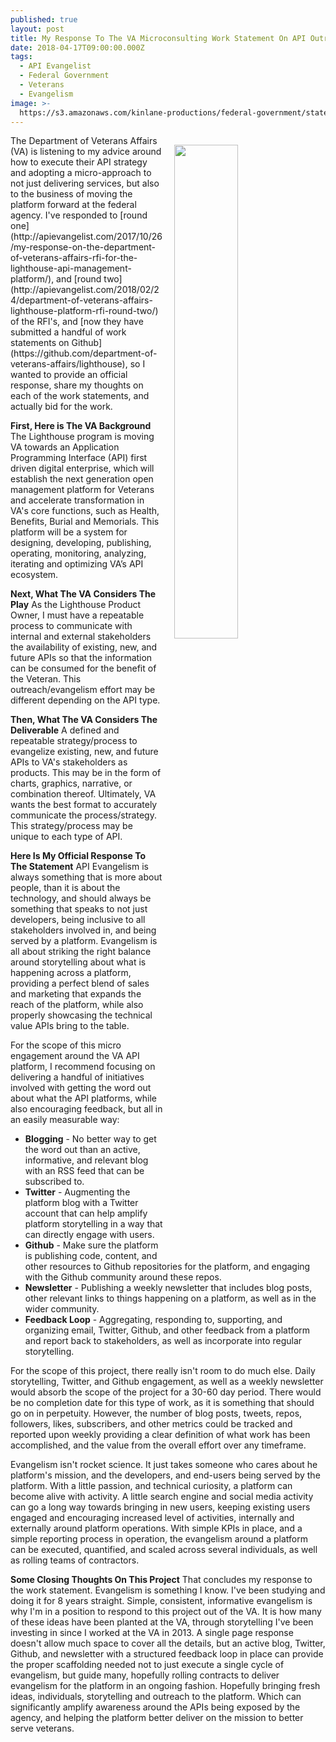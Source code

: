 ```yaml
---
published: true
layout: post
title: My Response To The VA Microconsulting Work Statement On API Outreach
date: 2018-04-17T09:00:00.000Z
tags:
  - API Evangelist
  - Federal Government
  - Veterans
  - Evangelism
image: >-
  https://s3.amazonaws.com/kinlane-productions/federal-government/state-2017/kin-lane-presidential-innovation-fellow.png
---
```

<p><img src="{{ page.image }}" width="45%" align="right" style="padding: 15px;" /></p>The Department of Veterans Affairs (VA) is listening to my advice around how to execute their API strategy and adopting a micro-approach to not just delivering services, but also to the business of moving the platform forward at the federal agency. I've responded to [round one](http://apievangelist.com/2017/10/26/my-response-on-the-department-of-veterans-affairs-rfi-for-the-lighthouse-api-management-platform/), and [round two](http://apievangelist.com/2018/02/24/department-of-veterans-affairs-lighthouse-platform-rfi-round-two/) of the RFI's, and [now they have submitted a handful of work statements on Github](https://github.com/department-of-veterans-affairs/lighthouse), so I wanted to provide an official response, share my thoughts on each of the work statements, and actually bid for the work.

**First, Here is The VA Background**
The Lighthouse program is moving VA towards an Application Programming Interface (API) first driven digital enterprise, which will establish the next generation open management platform for Veterans and accelerate transformation in VA's core functions, such as Health, Benefits, Burial and Memorials. This platform will be a system for designing, developing, publishing, operating, monitoring, analyzing, iterating and optimizing VA’s API ecosystem.

**Next, What The VA Considers The Play**
As the Lighthouse Product Owner, I must have a repeatable process to communicate with internal and external stakeholders the availability of existing, new, and future APIs so that the information can be consumed for the benefit of the Veteran. This outreach/evangelism effort may be different depending on the API type.

**Then, What The VA Considers The Deliverable**
A defined and repeatable strategy/process to evangelize existing, new, and future APIs to VA's stakeholders as products. This may be in the form of charts, graphics, narrative, or combination thereof. Ultimately, VA wants the best format to accurately communicate the process/strategy. This strategy/process may be unique to each type of API.

**Here Is My Official Response To The Statement**
API Evangelism is always something that is more about people, than it is about the technology, and should always be something that speaks to not just developers, being inclusive to all stakeholders involved in, and being served by a platform. Evangelism is all about striking the right balance around storytelling about what is happening across a platform, providing a perfect blend of sales and marketing that expands the reach of the platform, while also properly showcasing the technical value APIs bring to the table.

For the scope of this micro engagement around the VA API platform, I recommend focusing on delivering a handful of initiatives involved with getting the word out about what the API platforms, while also encouraging feedback, but all in an easily measurable way:

- **Blogging** - No better way to get the word out than an active, informative, and relevant blog with an RSS feed that can be subscribed to.
- **Twitter** - Augmenting the platform blog with a Twitter account that can help amplify platform storytelling in a way that can directly engage with users.
- **Github** - Make sure the platform is publishing code, content, and other resources to Github repositories for the platform, and engaging with the Github community around these repos.
- **Newsletter** - Publishing a weekly newsletter that includes blog posts, other relevant links to things happening on a platform, as well as in the wider community.
- **Feedback Loop** - Aggregating, responding to, supporting, and organizing email, Twitter, Github, and other feedback from a platform and report back to stakeholders, as well as incorporate into regular storytelling.

For the scope of this project, there really isn't room to do much else. Daily storytelling, Twitter, and Github engagement, as well as a weekly newsletter would absorb the scope of the project for a 30-60 day period. There would be no completion date for this type of work, as it is something that should go on in perpetuity. However, the number of blog posts, tweets, repos, followers, likes, subscribers, and other metrics could be tracked and reported upon weekly providing a clear definition of what work has been accomplished, and the value from the overall effort over any timeframe.

Evangelism isn't rocket science. It just takes someone who cares about he platform's mission, and the developers, and end-users being served by the platform. With a little passion, and technical curiosity, a platform can become alive with activity. A little search engine and social media activity can go a long way towards bringing in new users, keeping existing users engaged and encouraging increased level of activities, internally and externally around platform operations. With simple KPIs in place, and a simple reporting process in operation, the evangelism around a platform can be executed, quantified, and scaled across several individuals, as well as rolling teams of contractors.

**Some Closing Thoughts On This Project**
That concludes my response to the work statement. Evangelism is something I know. I've been studying and doing it for 8 years straight. Simple, consistent, informative evangelism is why I'm in a position to respond to this project out of the VA. It is how many of these ideas have been planted at the VA, through storytelling I've been investing in since I worked at the VA in 2013. A single page response doesn't allow much space to cover all the details, but an active blog, Twitter, Github, and newsletter with a structured feedback loop in place can provide the proper scaffolding needed not to just execute a single cycle of evangelism, but guide many, hopefully rolling contracts to deliver evangelism for the platform in an ongoing fashion. Hopefully bringing fresh ideas, individuals, storytelling and outreach to the platform. Which can significantly amplify awareness around the APIs being exposed by the agency, and helping the platform better deliver on the mission to better serve veterans.
